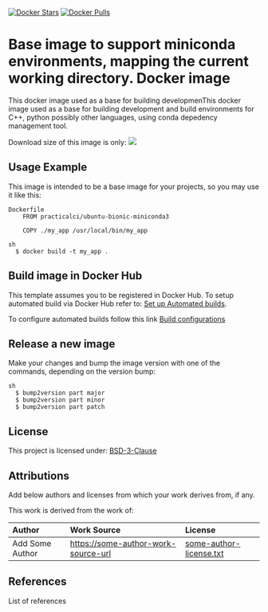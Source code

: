[![Docker Stars](https://img.shields.io/docker/stars/practicalci/ubuntu-bionic-miniconda3.svg?style=flat-square)](https://hub.docker.com/r/practicalci/ubuntu-bionic-miniconda3/)
[![Docker Pulls](https://img.shields.io/docker/pulls/practicalci/ubuntu-bionic-miniconda3.svg?style=flat-square)](https://hub.docker.com/r/practicalci/ubuntu-bionic-miniconda3/)

Base image to support miniconda environments, mapping the current working directory. Docker image
==========================================

This docker image used as a base for building developmenThis docker image used as a base for building development and build environments for C++, python possibly other languages, using conda depedency management tool.

Download size of this image is only:
[![](https://images.microbadger.com/badges/image/practicalci/ubuntu-bionic-miniconda3.svg)](http://microbadger.com/images/practicalci/ubuntu-bionic-miniconda3 "Get your own image badge on microbadger.com")


Usage Example
-------------

This image is intended to be a base image for your projects, so you may use it like this:

```
Dockerfile
    FROM practicalci/ubuntu-bionic-miniconda3

    COPY ./my_app /usr/local/bin/my_app
```

```
sh
  $ docker build -t my_app .
```

Build image in Docker Hub 
-------------------------

This template assumes you to be registered in Docker Hub.
To setup automated build via Docker Hub refer to: [Set up Automated builds](https://docs.docker.com/docker-hub/builds/).

To configure automated builds follow this link [Build configurations](https://cloud.docker.com/u/practicalci/repository/docker/practicalci/ubuntu-bionic-miniconda3/builds/edit)


Release a new image
-------------------

Make your changes and bump the image version with one of the commands, depending on the version bump:

```
sh
  $ bump2version part major
  $ bump2version part minor
  $ bump2version part patch
```

License
-------

This project is licensed under: [BSD-3-Clause](https://tldrlegal.com/license/bsd-3-clause-license-(revised))


Attributions
------------

Add below authors and licenses from which your work derives from, if any.

This work is derived from the work of:

| Author            | Work Source                                  | License                      |
|:------------------|:---------------------------------------------|:-----------------------------|
| Add Some Author   | <https://some-author-work-source-url>        | [some-author-license.txt](./attributions/some-author-license.txt) |

References
----------

List of references
